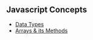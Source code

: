 ## Javascript Concepts

- [Data Types](./Datatypes.md)
- [Arrays & its Methods](./Arrays&Methods.md)